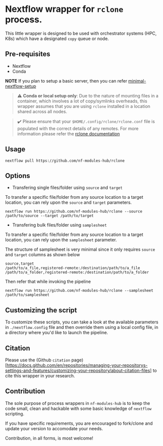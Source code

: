 # Nextflow wrapper for `rclone` process.

This little wrapper is designed to be used with orchestrator systems (HPC, K8s) which have a designated `copy` queue or node.

## Pre-requisites

- Nextflow
- Conda 

**NOTE** If you plan to setup a basic server, then you can refer [minimal-nextflow-setup](https://github.com/nf-modules-hub/minimal-nextflow-setup)


> :warning: **Conda or local setup only**:
Due to the nature of mounting files in a container, which involves a lot of copy/symlinks overheads, this wrapper assumes that you are using `rclone` installed in a location shared across all nodes.

> :heavy_check_mark: Please ensure that your `$HOME/.config/rclone/rclone.conf` file is populated with the correct details of any remotes. For more information please refer the [rclone documentation](https://rclone.org/docs/)

## Usage

```
nextflow pull https://github.com/nf-modules-hub/rclone
```

## Options

- Transfering single files/folder using `source` and `target`

To transfer a specific file/folder from any source location to a target location, you can rely upon the `source` and `target` parameters.

```
nextflow run https://github.com/nf-modules-hub/rclone --source /path/to/source --target /path/to/target
```

- Transfering bulk files/folder using `samplesheet`

To transfer a specific file/folder from any source location to a target location, you can rely upon the `samplesheet` parameter.


The structure of samplesheet is very minimal since it only requires `source` and `target` columns as shown below

```csv
source,target
/path/to/a_file,registered-remote:/destination/path/to/a_file
/path/to/a_folder,registered-remote:/destination/path/to/a_folder
```

Then refer that while invoking the pipeline

```
nextflow run https://github.com/nf-modules-hub/rclone --samplesheet /path/to/samplesheet
```


## Customizing the script

To customize these scripts, you can take a look at the available parameters in `./nextflow.config` file and then override them using a local config file, in a directory where you'd like to launch the pipeline.

## Citation

Please use the (Github `citation` page)[https://docs.github.com/en/repositories/managing-your-repositorys-settings-and-features/customizing-your-repository/about-citation-files] to cite this wrapper in your research.

## Contribution

The sole purpose of process wrappers in `nf-modules-hub` is to keep the code small, clean and hackable with some basic knowledge of `nextflow` scripting.

If you have specific requirements, you are encouraged to fork/clone and update your version to accomodate your needs. 

Contribution, in all forms, is most welcome!
